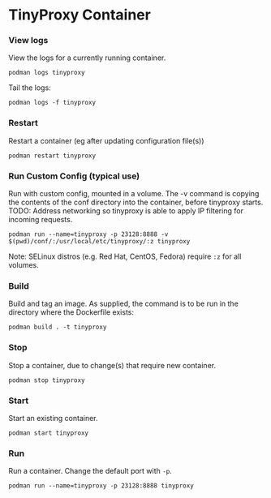 # TinyProxy Container

### View logs

View the logs for a currently running container.

```
podman logs tinyproxy
```

Tail the logs:

```
podman logs -f tinyproxy
```

### Restart

Restart a container (eg after updating configuration file(s))

```
podman restart tinyproxy
```

### Run Custom Config (typical use)

Run with custom config, mounted in a volume.  The -v command is copying the contents of the conf directory into the container, before tinyproxy starts.
TODO: Address networking so tinyproxy is able to apply IP filtering for incoming requests.

```
podman run --name=tinyproxy -p 23128:8888 -v $(pwd)/conf/:/usr/local/etc/tinyproxy/:z tinyproxy
```

Note: SELinux distros (e.g. Red Hat, CentOS, Fedora) require `:z` for all volumes.

### Build

Build and tag an image.  As supplied, the command is to be run in the directory where the Dockerfile exists:

```
podman build . -t tinyproxy
```

### Stop

Stop a container, due to change(s) that require new container.

```
podman stop tinyproxy
```

### Start

Start an existing container.

```
podman start tinyproxy
```

### Run

Run a container.  Change the default port with `-p`.

```
podman run --name=tinyproxy -p 23128:8888 tinyproxy
```
